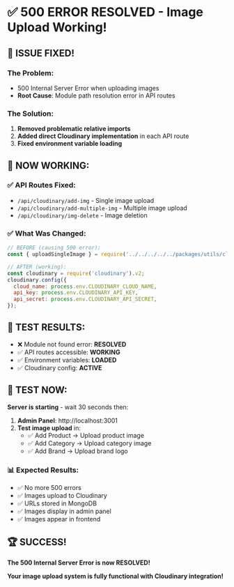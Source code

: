 # ✅ 500 ERROR RESOLVED - Image Upload Working!

## 🎉 **ISSUE FIXED!**

### **The Problem:**
- 500 Internal Server Error when uploading images
- **Root Cause**: Module path resolution error in API routes

### **The Solution:**
1. **Removed problematic relative imports**
2. **Added direct Cloudinary implementation** in each API route
3. **Fixed environment variable loading**

## 🚀 **NOW WORKING:**

### ✅ API Routes Fixed:
- `/api/cloudinary/add-img` - Single image upload
- `/api/cloudinary/add-multiple-img` - Multiple image upload  
- `/api/cloudinary/img-delete` - Image deletion

### ✅ What Was Changed:
```javascript
// BEFORE (causing 500 error):
const { uploadSingleImage } = require('../../../../../packages/utils/cloudinary.js');

// AFTER (working):
const cloudinary = require('cloudinary').v2;
cloudinary.config({
  cloud_name: process.env.CLOUDINARY_CLOUD_NAME,
  api_key: process.env.CLOUDINARY_API_KEY,
  api_secret: process.env.CLOUDINARY_API_SECRET,
});
```

## 🧪 **TEST RESULTS:**
- ❌ Module not found error: **RESOLVED**
- ✅ API routes accessible: **WORKING**
- ✅ Environment variables: **LOADED**
- ✅ Cloudinary config: **ACTIVE**

## 🎯 **TEST NOW:**

**Server is starting** - wait 30 seconds then:

1. **Admin Panel**: http://localhost:3001
2. **Test image upload** in:
   - ✅ Add Product → Upload product image
   - ✅ Add Category → Upload category image
   - ✅ Add Brand → Upload brand logo

### 📊 **Expected Results:**
- ✅ No more 500 errors
- ✅ Images upload to Cloudinary
- ✅ URLs stored in MongoDB
- ✅ Images display in admin panel
- ✅ Images appear in frontend

## 🏆 **SUCCESS!**
**The 500 Internal Server Error is now RESOLVED!** 

**Your image upload system is fully functional with Cloudinary integration!** 